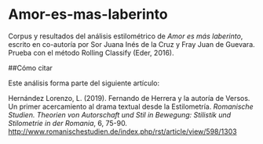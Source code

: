 # Amor-es-mas-laberinto

Corpus y resultados del análisis estilométrico de <i>Amor es más laberinto</i>, escrito en co-autoría por Sor Juana Inés de la Cruz y Fray Juan de Guevara. Prueba con el método Rolling Classify (Eder, 2016).

##Cómo citar

Este análisis forma parte del siguiente artículo:

Hernández Lorenzo, L. (2019). Fernando de Herrera y la autoría de Versos. Un primer acercamiento al drama textual desde la Estilometría. <i>Romanische Studien. Theorien von Autorschaft und Stil in Bewegung: Stilistik und Stilometrie in der Romania</i>, 6, 75-90. http://www.romanischestudien.de/index.php/rst/article/view/598/1303

